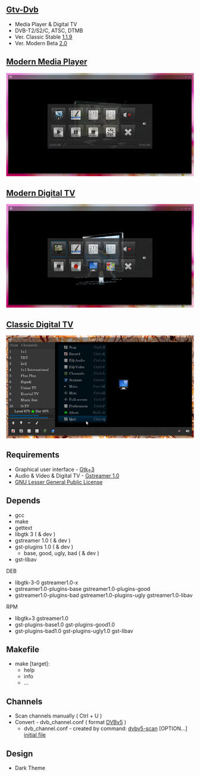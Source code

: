 [Gtv-Dvb](https://github.com/vl-nix/gtv-dvb)
-------

* Media Player & Digital TV
* DVB-T2/S2/C, ATSC, DTMB
* Ver. Classic Stable  [1.1.9](https://github.com/vl-nix/gtv-dvb/releases/tag/1.1.9)
* Ver. Modern  Beta    [2.0](https://github.com/vl-nix/gtv-dvb/tree/modern)


[Modern Media Player](https://github.com/vl-nix/gtv-dvb/tree/modern)
------------

![alt text](Modern-Media-Player.png)


[Modern Digital TV](https://github.com/vl-nix/gtv-dvb/tree/modern)
------------

![alt text](Modern-Digital-TV.png)


[Classic Digital TV](https://github.com/vl-nix/gtv-dvb/releases/tag/1.1.9)
------------

![alt text](Classic-Digital%20TV.png)


Requirements
------------

* Graphical user interface - [Gtk+3](https://developer.gnome.org/gtk3)
* Audio & Video & Digital TV - [Gstreamer 1.0](https://gstreamer.freedesktop.org)
* [GNU Lesser General Public License](http://www.gnu.org/licenses/lgpl.html)


Depends
-------

* gcc
* make
* gettext
* libgtk 3 ( & dev )
* gstreamer 1.0 ( & dev )
* gst-plugins 1.0 ( & dev )
  * base, good, ugly, bad ( & dev )
* gst-libav

DEB
* libgtk-3-0 gstreamer1.0-x
* gstreamer1.0-plugins-base gstreamer1.0-plugins-good
* gstreamer1.0-plugins-bad gstreamer1.0-plugins-ugly gstreamer1.0-libav

RPM
* libgtk+3 gstreamer1.0
* gst-plugins-base1.0 gst-plugins-good1.0
* gst-plugins-bad1.0 gst-plugins-ugly1.0 gst-libav


Makefile
--------

* make [target]:
  * help
  * info
  * ...


Channels
--------

* Scan channels manually ( Ctrl + U )
* Convert - dvb_channel.conf ( format [DVBv5](https://www.linuxtv.org/docs/libdvbv5/index.html) ) 
  * dvb_channel.conf - created by command: [dvbv5-scan](https://www.linuxtv.org/downloads/v4l-utils) [OPTION...] [initial file](https://www.linuxtv.org/downloads/dtv-scan-tables)


Design
------

* Dark Theme
